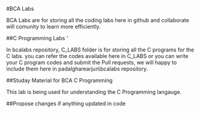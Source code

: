 #BCA Labs

BCA Labs are for storing all the coding labs here in github and collaborate will comunity to learn more efficiently. 

##C Programming Labs '

In bcalabs repository, C_LABS folder is for storing all the C programs for the C labs. you can refer the codes available here in C_LABS or you can write your C program codes and submit the Pull requests, we will happy to include them here in padalgharearjun\bcalabs repository.

##Studay Material for BCA C Programming

This lab is being used for understanding the C Programming langauge.

##Propose changes if anything updated in code